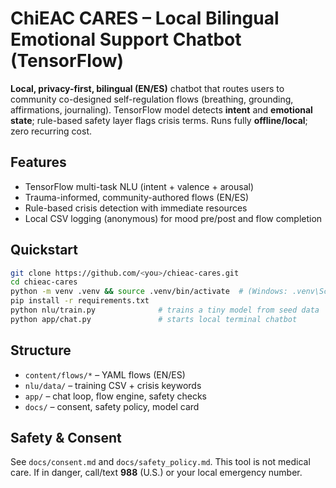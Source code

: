 
# ChiEAC CARES – Local Bilingual Emotional Support Chatbot (TensorFlow)

**Local, privacy-first, bilingual (EN/ES)** chatbot that routes users to community co-designed self-regulation flows (breathing, grounding, affirmations, journaling). TensorFlow model detects **intent** and **emotional state**; rule-based safety layer flags crisis terms. Runs fully **offline/local**; zero recurring cost.

## Features

- TensorFlow multi-task NLU (intent + valence + arousal)
- Trauma-informed, community-authored flows (EN/ES)
- Rule-based crisis detection with immediate resources
- Local CSV logging (anonymous) for mood pre/post and flow completion

## Quickstart

```bash
git clone https://github.com/<you>/chieac-cares.git
cd chieac-cares
python -m venv .venv && source .venv/bin/activate  # (Windows: .venv\Scripts\activate)
pip install -r requirements.txt
python nlu/train.py              # trains a tiny model from seed data
python app/chat.py               # starts local terminal chatbot
```


## Structure

* `content/flows/*` – YAML flows (EN/ES)
* `nlu/data/` – training CSV + crisis keywords
* `app/` – chat loop, flow engine, safety checks
* `docs/` – consent, safety policy, model card

## Safety & Consent

See `docs/consent.md` and `docs/safety_policy.md`. This tool is not medical care. If in danger, call/text **988** (U.S.) or your local emergency number.
